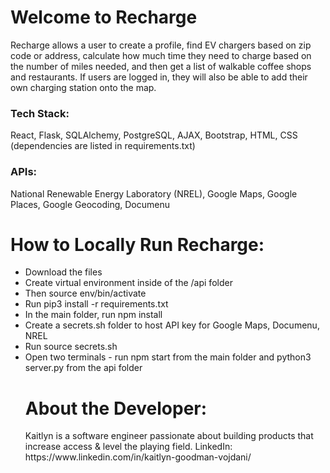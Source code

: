 <h1>Welcome to Recharge</h1>
Recharge allows a user to create a profile, find EV chargers based on zip code or address, calculate how much time they need to charge based on the number of miles needed, and then get a list of walkable coffee shops and restaurants. If users are logged in, they will also be able to add their own charging station onto the map.

<h3>Tech Stack:</h3>
React, Flask, SQLAlchemy, PostgreSQL, AJAX, Bootstrap, HTML, CSS
(dependencies are listed in requirements.txt)

<h3>APIs:</h3>
National Renewable Energy Laboratory (NREL), Google Maps, Google Places, Google Geocoding, Documenu

<h1>How to Locally Run Recharge:</h1>
<ul>
<li>Download the files</li>
<li>Create virtual environment inside of the /api folder</li>
<li>Then source env/bin/activate</li>
<li>Run pip3 install -r requirements.txt</li>
<li>In the main folder, run npm install</li>
<li>Create a secrets.sh folder to host API key for Google Maps, Documenu, NREL</li>
<li>Run source secrets.sh</li>
<li>Open two terminals - run npm start from the main folder and python3 server.py from the api folder</li>

<h1>About the Developer:</h1>
Kaitlyn is a software engineer passionate about building products that increase access & level the playing field. 
LinkedIn: https://www.linkedin.com/in/kaitlyn-goodman-vojdani/ 

